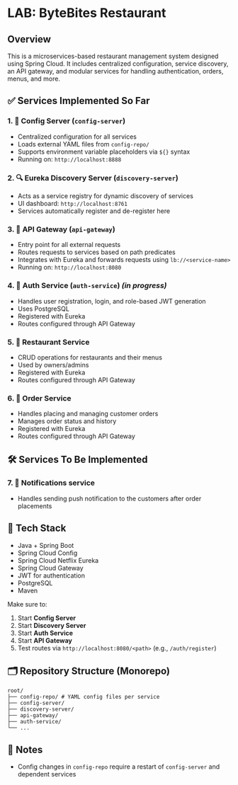 # LAB: ByteBites Restaurant

## Overview
This is a microservices-based restaurant management system designed using Spring Cloud. It includes centralized configuration, service discovery, an API gateway, and modular services for handling authentication, orders, menus, and more.
## ✅ Services Implemented So Far

### 1. 🧾 Config Server (`config-server`)
- Centralized configuration for all services
- Loads external YAML files from `config-repo/`
- Supports environment variable placeholders via `${}` syntax
- Running on: `http://localhost:8888`

### 2. 🔍 Eureka Discovery Server (`discovery-server`)
- Acts as a service registry for dynamic discovery of services
- UI dashboard: `http://localhost:8761`
- Services automatically register and de-register here

### 3. 🚪 API Gateway (`api-gateway`)
- Entry point for all external requests
- Routes requests to services based on path predicates
- Integrates with Eureka and forwards requests using `lb://<service-name>`
- Running on: `http://localhost:8080`

### 4. 🔐 Auth Service (`auth-service`) _(in progress)_
- Handles user registration, login, and role-based JWT generation
- Uses PostgreSQL
- Registered with Eureka
- Routes configured through API Gateway

### 5. 🍴 Restaurant Service
- CRUD operations for restaurants and their menus
- Used by owners/admins
- Registered with Eureka
- Routes configured through API Gateway

### 6. 🛒 Order Service
- Handles placing and managing customer orders
- Manages order status and history
- Registered with Eureka
- Routes configured through API Gateway

## 🛠️ Services To Be Implemented

### 7. 👤 Notifications service
- Handles sending push notification to the customers after order placements

## 🧭 Tech Stack

- Java + Spring Boot
- Spring Cloud Config
- Spring Cloud Netflix Eureka
- Spring Cloud Gateway
- JWT for authentication
- PostgreSQL
- Maven

Make sure to:
1. Start **Config Server**
2. Start **Discovery Server**
3. Start **Auth Service**
4. Start **API Gateway**
5. Test routes via `http://localhost:8080/<path>` (e.g., `/auth/register`)

## 🗂️ Repository Structure (Monorepo)
```
root/
├── config-repo/ # YAML config files per service
├── config-server/
├── discovery-server/
├── api-gateway/
├── auth-service/
└── ...
```


## 📝 Notes
- Config changes in `config-repo` require a restart of `config-server` and dependent services
